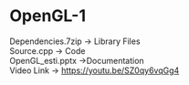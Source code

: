 # OpenGL-1

Dependencies.7zip -> Library Files </br>
Source.cpp        -> Code </br>
OpenGL_esti.pptx  ->Documentation </br>
Video Link  -> https://youtu.be/SZ0qy6vqGg4 </br>
